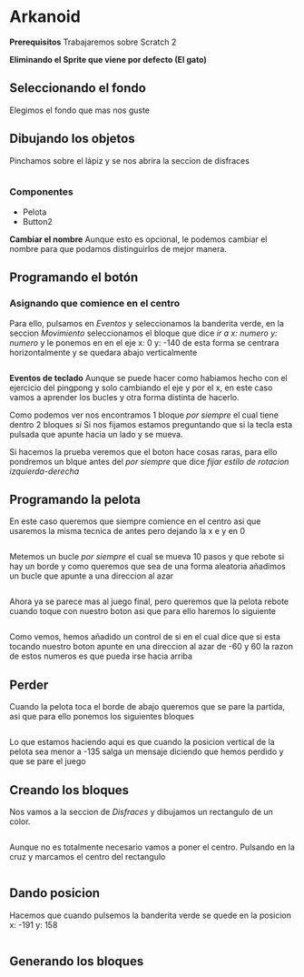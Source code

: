 # Arkanoid
**Prerequisitos**
Trabajaremos sobre Scratch 2

**Eliminando el Sprite que viene por defecto (El gato)**
<img :src="$withBase('/img/Pasted image 20220214192118.png')">
## Seleccionando el fondo
Elegimos el fondo que mas nos guste

## Dibujando los objetos
Pinchamos sobre el lápiz y se nos abrira la seccion de disfraces

<img :src="$withBase('/img/Pasted image 20220214192229.png')">

### Componentes
- Pelota
-  Button2

**Cambiar el nombre**
Aunque esto es opcional, le podemos cambiar el nombre para que podamos distinguirlos de mejor manera.

## Programando el botón
### Asignando que comience en el centro
Para ello, pulsamos en _Eventos_ y seleccionamos la banderita verde, en la seccion _Movimiento_ seleccionamos el bloque que dice _ir a x: numero y: numero_ y le ponemos en en el eje x: 0 y: -140 de esta forma se centrara horizontalmente y se quedara abajo verticalmente

<img :src="$withBase('/img/Pasted image 20220217121521.png')">

**Eventos de teclado**
Aunque se puede hacer como habiamos hecho con el ejercicio del pingpong y solo cambiando el eje y por el x, en este caso vamos a aprender los bucles y otra forma distinta de hacerlo.
<img :src="$withBase('/img/Pasted image 20220217123642.png')">


Como podemos ver nos encontramos 1 bloque _por siempre_ el cual tiene dentro 2 bloques _si_ Si nos fijamos estamos preguntando que si la tecla esta pulsada que apunte hacia un lado y se mueva.

Si hacemos la prueba veremos que el boton hace cosas raras, para ello pondremos un blque antes del _por siempre_ que dice _fijar estilo de rotacion izquierda-derecha_

## Programando la pelota
En este caso queremos que siempre comience en el centro asi que usaremos la misma tecnica de antes pero dejando la x e y en 0

<img :src="$withBase('/img/Pasted image 20220217124120.png')">

Metemos un bucle _por siempre_ el cual se mueva 10 pasos y que rebote si hay un borde y como queremos que sea de una forma aleatoria añadimos un bucle que apunte a una direccion al azar

<img :src="$withBase('/img/Pasted image 20220217124435.png')">

Ahora ya se parece mas al juego final, pero queremos que la pelota rebote cuando toque con nuestro boton asi que para ello haremos lo siguiente


<img :src="$withBase('/img/Pasted image 20220217124755.png')">

Como vemos, hemos añadido un control de si en el cual dice que si esta tocando nuestro boton apunte en una direccion al azar de -60 y 60 la razon de estos numeros es que pueda irse hacia arriba
<img :src="$withBase('/img/Pasted image 20220217125301.png')">

## Perder
Cuando la pelota toca el borde de abajo queremos que se pare la partida, asi que para ello ponemos los siguientes bloques

<img :src="$withBase('/img/Pasted image 20220217125402.png')">

Lo que estamos haciendo aqui es que cuando la posicion vertical de la pelota sea menor a -135 salga un mensaje diciendo que hemos perdido y que se pare el juego

## Creando los bloques
Nos vamos a la seccion de _Disfraces_ y dibujamos un rectangulo de un color.

<img :src="$withBase('/img/Pasted image 20220225164250.png')">


Aunque no es totalmente necesario vamos a poner el centro. Pulsando en la cruz y marcamos el centro del rectangulo

<img :src="$withBase('/img/Pasted image 20220225164750.png')">

## Dando posicion
Hacemos que cuando pulsemos la banderita verde se quede en la posicion x: -191 y: 158

<img :src="$withBase('/img/Pasted image 20220225164641.png')">

## Generando los bloques

<img :src="$withBase('/img/Pasted image 20220225170812.png')">

